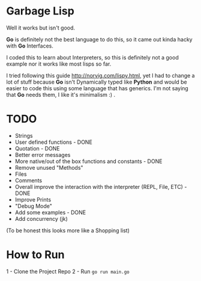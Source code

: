 # Garbage Lisp  
Well it works but isn't good.

**Go** is definitely not the best language to do this, so it came out kinda hacky with **Go** Interfaces.

I coded this to learn about Interpreters, so this is definitely not a good example nor it works like most lisps so far.

I tried following this guide http://norvig.com/lispy.html, yet I had to change a lot of stuff because **Go** isn't Dynamically
typed like **Python** and would be easier to code this using some language that has generics. 
I'm not saying that **Go** needs them, I like it's minimalism :) .

# TODO
- Strings
- User defined functions - DONE
- Quotation - DONE
- Better error messages
- More native/out of the box functions and constants - DONE
- Remove unused "Methods"
- Files 
- Comments 
- Overall improve the interaction with the interpreter (REPL, File, ETC) - DONE
- Improve Prints 
- "Debug Mode"
- Add some examples - DONE
- Add concurrency (jk)

(To be honest this looks more like a Shopping list)


# How to Run
1 - Clone the Project Repo
2 - Run `go run main.go`

